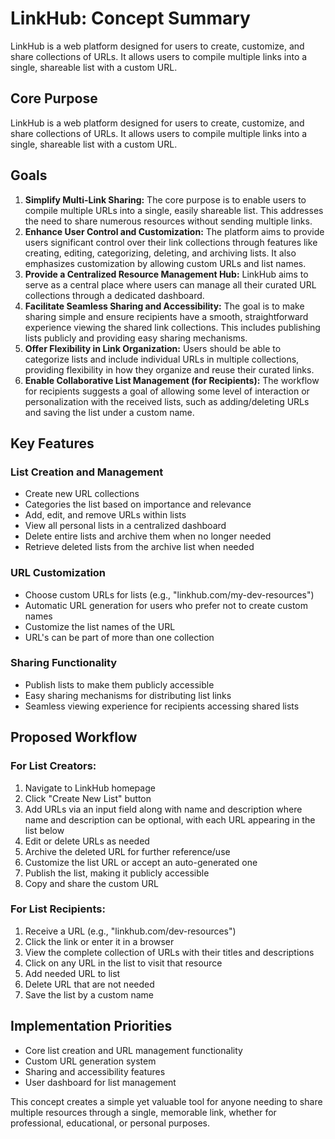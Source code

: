 # LinkHub: Concept Summary

LinkHub is a web platform designed for users to create, customize, and share collections of URLs. It allows users to compile multiple links into a single, shareable list with a custom URL.

## Core Purpose
LinkHub is a web platform designed for users to create, customize, and share collections of URLs. It allows users to compile multiple links into a single, shareable list with a custom URL.

## Goals 
1. **Simplify Multi-Link Sharing:** The core purpose is to enable users to compile multiple URLs into a single, easily shareable list. This addresses the need to share numerous resources without sending multiple links.   
2. **Enhance User Control and Customization:** The platform aims to provide users significant control over their link collections through features like creating, editing, categorizing, deleting, and archiving lists. It also emphasizes customization by allowing custom URLs and list names.   
3. **Provide a Centralized Resource Management Hub:** LinkHub aims to serve as a central place where users can manage all their curated URL collections through a dedicated dashboard.   
4. **Facilitate Seamless Sharing and Accessibility:** The goal is to make sharing simple and ensure recipients have a smooth, straightforward experience viewing the shared link collections. This includes publishing lists publicly and providing easy sharing mechanisms.   
5. **Offer Flexibility in Link Organization:** Users should be able to categorize lists and include individual URLs in multiple collections, providing flexibility in how they organize and reuse their curated links.   
6. **Enable Collaborative List Management (for Recipients):** The workflow for recipients suggests a goal of allowing some level of interaction or personalization with the received lists, such as adding/deleting URLs and saving the list under a custom name. 

## Key Features

### List Creation and Management
* Create new URL collections
* Categories the list based on importance and relevance
* Add, edit, and remove URLs within lists
* View all personal lists in a centralized dashboard
* Delete entire lists and archive them when no longer needed
* Retrieve deleted lists from the archive list when needed

### URL Customization
* Choose custom URLs for lists (e.g., "linkhub.com/my-dev-resources")
* Automatic URL generation for users who prefer not to create custom names
* Customize the list names of the URL
* URL's can be part of more than one collection

### Sharing Functionality
* Publish lists to make them publicly accessible
* Easy sharing mechanisms for distributing list links
* Seamless viewing experience for recipients accessing shared lists

## Proposed Workflow

### For List Creators:
1. Navigate to LinkHub homepage
2. Click "Create New List" button
3. Add URLs via an input field along with name and description where name and description can be optional, with each URL appearing in the list below
4. Edit or delete URLs as needed
5. Archive the deleted URL for further reference/use
6. Customize the list URL or accept an auto-generated one
7. Publish the list, making it publicly accessible
8. Copy and share the custom URL

### For List Recipients:
1. Receive a URL (e.g., "linkhub.com/dev-resources")
2. Click the link or enter it in a browser
3. View the complete collection of URLs with their titles and descriptions
4. Click on any URL in the list to visit that resource
5. Add needed URL to list
6. Delete URL that are not needed
7. Save the list by a custom name

## Implementation Priorities
* Core list creation and URL management functionality
* Custom URL generation system
* Sharing and accessibility features
* User dashboard for list management

This concept creates a simple yet valuable tool for anyone needing to share multiple resources through a single, memorable link, whether for professional, educational, or personal purposes.
